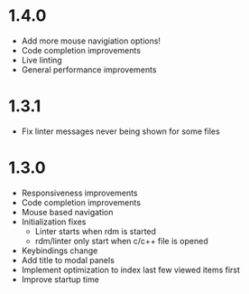 # 1.4.0
* Add more mouse navigiation options!
* Code completion improvements
* Live linting
* General performance improvements

# 1.3.1
* Fix linter messages never being shown for some files

# 1.3.0
* Responsiveness improvements
* Code completion improvements
* Mouse based navigation
* Initialization fixes
    * Linter starts when rdm is started
    * rdm/linter only start when c/c++ file is opened
* Keybindings change
* Add title to modal panels
* Implement optimization to index last few viewed items first
* Improve startup time
